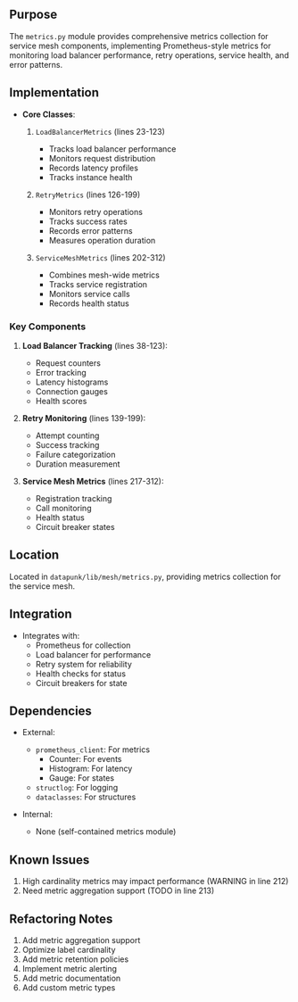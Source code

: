 ## Purpose

The `metrics.py` module provides comprehensive metrics collection for service mesh components, implementing Prometheus-style metrics for monitoring load balancer performance, retry operations, service health, and error patterns.

## Implementation

- **Core Classes**:

  1. `LoadBalancerMetrics` (lines 23-123)

     - Tracks load balancer performance
     - Monitors request distribution
     - Records latency profiles
     - Tracks instance health

  2. `RetryMetrics` (lines 126-199)

     - Monitors retry operations
     - Tracks success rates
     - Records error patterns
     - Measures operation duration

  3. `ServiceMeshMetrics` (lines 202-312)
     - Combines mesh-wide metrics
     - Tracks service registration
     - Monitors service calls
     - Records health status

### Key Components

1. **Load Balancer Tracking** (lines 38-123):

   - Request counters
   - Error tracking
   - Latency histograms
   - Connection gauges
   - Health scores

2. **Retry Monitoring** (lines 139-199):

   - Attempt counting
   - Success tracking
   - Failure categorization
   - Duration measurement

3. **Service Mesh Metrics** (lines 217-312):
   - Registration tracking
   - Call monitoring
   - Health status
   - Circuit breaker states

## Location

Located in `datapunk/lib/mesh/metrics.py`, providing metrics collection for the service mesh.

## Integration

- Integrates with:
  - Prometheus for collection
  - Load balancer for performance
  - Retry system for reliability
  - Health checks for status
  - Circuit breakers for state

## Dependencies

- External:

  - `prometheus_client`: For metrics
    - Counter: For events
    - Histogram: For latency
    - Gauge: For states
  - `structlog`: For logging
  - `dataclasses`: For structures

- Internal:
  - None (self-contained metrics module)

## Known Issues

1. High cardinality metrics may impact performance (WARNING in line 212)
2. Need metric aggregation support (TODO in line 213)

## Refactoring Notes

1. Add metric aggregation support
2. Optimize label cardinality
3. Add metric retention policies
4. Implement metric alerting
5. Add metric documentation
6. Add custom metric types
